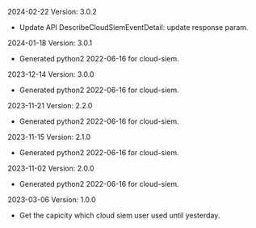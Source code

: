 2024-02-22 Version: 3.0.2
- Update API DescribeCloudSiemEventDetail: update response param.


2024-01-18 Version: 3.0.1
- Generated python2 2022-06-16 for cloud-siem.

2023-12-14 Version: 3.0.0
- Generated python2 2022-06-16 for cloud-siem.

2023-11-21 Version: 2.2.0
- Generated python2 2022-06-16 for cloud-siem.

2023-11-15 Version: 2.1.0
- Generated python2 2022-06-16 for cloud-siem.

2023-11-02 Version: 2.0.0
- Generated python2 2022-06-16 for cloud-siem.

2023-03-06 Version: 1.0.0
- Get the capicity which cloud siem user used until yesterday.

